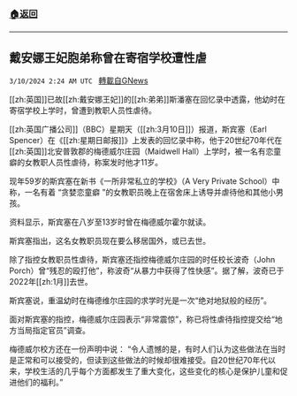 ###  [:house:返回](README.md)
---


## 戴安娜王妃胞弟称曾在寄宿学校遭性虐
`3/10/2024 2:24 AM UTC ` [轉載自GNews](https://gnews.org/articles/2380830)

[[zh:英国]]已故[[zh:戴安娜王妃]]的[[zh:弟弟]]斯潘塞在回忆录中透露，他幼时在寄宿学校上学时，曾遭到教职人员性虐待。

[[zh:英国广播公司]]（BBC）星期天（[[zh:3月10日]]）报道，斯宾塞（Earl Spencer）在《[[zh:星期日邮报]]》上发表的回忆录中称，他于20世纪70年代在[[zh:英国]]北安普敦郡的梅德威尔庄园（Maidwell Hall）上学时，被一名有恋童癖的女教职人员性虐待，称案发时他才11岁。

现年59岁的斯宾塞在新书《一所非常私立的学校》（A Very Private School）中称，一名有着 “贪婪恋童癖 ”的女教职员晚上在宿舍床上诱导并虐待他和其他小男孩。

资料显示，斯宾塞在八岁至13岁时曾在梅德威尔霍尔就读。

斯宾塞指出，这名女教职员现在要么移居国外，或已去世。

除了指控女教职员性虐待，斯宾塞还指控梅德威尔庄园的时任校长波奇（John Porch）曾“残忍的殴打他”，称波奇“从暴力中获得了性快感”。据了解，波奇已于2022年[[zh:1月]]去世。

斯宾塞说，重温幼时在梅德维尔庄园的求学时光是一次“绝对地狱般的经历”。

面对斯宾塞的指控，梅德威尔庄园表示“非常震惊”，称已将性虐待指控提交给“地方当局指定官员”调查。

梅德威尔校方还在一份声明中说： “令人遗憾的是，有时人们认为这些做法在当时是正常和可以接受的，但读到这些做法的时候却很难接受。自20世纪70年代以来，学校生活的几乎每个方面都发生了重大变化，这些变化的核心是保护儿童和促进他们的福利。”
